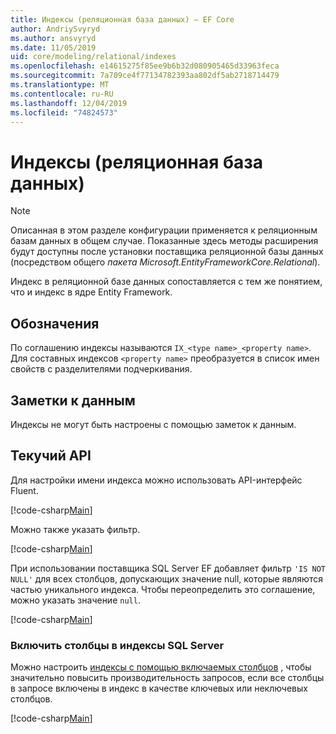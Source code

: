 ```yaml
---
title: Индексы (реляционная база данных) — EF Core
author: AndriySvyryd
ms.author: ansvyryd
ms.date: 11/05/2019
uid: core/modeling/relational/indexes
ms.openlocfilehash: e14615275f85ee9b6b32d080905465d33963feca
ms.sourcegitcommit: 7a709ce4f77134782393aa802df5ab2718714479
ms.translationtype: MT
ms.contentlocale: ru-RU
ms.lasthandoff: 12/04/2019
ms.locfileid: "74824573"
---
```

# <a name="indexes-relational-database"></a>Индексы (реляционная база данных)

> [!NOTE]  
> Описанная в этом разделе конфигурации применяется к реляционным базам данных в общем случае. Показанные здесь методы расширения будут доступны после установки поставщика реляционной базы данных (посредством общего *пакета Microsoft.EntityFrameworkCore.Relational*).

Индекс в реляционной базе данных сопоставляется с тем же понятием, что и индекс в ядре Entity Framework.

## <a name="conventions"></a>Обозначения

По соглашению индексы называются `IX_<type name>_<property name>`. Для составных индексов `<property name>` преобразуется в список имен свойств с разделителями подчеркивания.

## <a name="data-annotations"></a>Заметки к данным

Индексы не могут быть настроены с помощью заметок к данным.

## <a name="fluent-api"></a>Текучий API

Для настройки имени индекса можно использовать API-интерфейс Fluent.

[!code-csharp[Main](../../../../samples/core/Modeling/FluentAPI/Relational/IndexName.cs?name=Model&highlight=9)]

Можно также указать фильтр.

[!code-csharp[Main](../../../../samples/core/Modeling/FluentAPI/Relational/IndexFilter.cs?name=Model&highlight=9)]

При использовании поставщика SQL Server EF добавляет фильтр `'IS NOT NULL'` для всех столбцов, допускающих значение null, которые являются частью уникального индекса. Чтобы переопределить это соглашение, можно указать значение `null`.

[!code-csharp[Main](../../../../samples/core/Modeling/FluentAPI/Relational/IndexNoFilter.cs?name=Model&highlight=10)]

### <a name="include-columns-in-sql-server-indexes"></a>Включить столбцы в индексы SQL Server

Можно настроить [индексы с помощью включаемых столбцов](https://docs.microsoft.com/sql/relational-databases/indexes/create-indexes-with-included-columns) , чтобы значительно повысить производительность запросов, если все столбцы в запросе включены в индекс в качестве ключевых или неключевых столбцов.

[!code-csharp[Main](../../../../samples/core/Modeling/FluentAPI/Relational/IndexInclude.cs?name=Model)]
